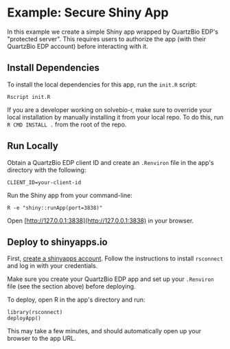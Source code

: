 # Example: Secure Shiny App

In this example we create a simple Shiny app wrapped by QuartzBio EDP's "protected server".
This requires users to authorize the app (with their QuartzBio EDP account) before interacting with it.


## Install Dependencies

To install the local dependencies for this app, run the `init.R` script:


    Rscript init.R


If you are a developer working on solvebio-r, make sure to override your local installation by manually installing it from your local repo. To do this, run `R CMD INSTALL .` from the root of the repo.


## Run Locally

Obtain a QuartzBio EDP client ID and create an `.Renviron` file in the app's directory with the following:

    CLIENT_ID=your-client-id


Run the Shiny app from your command-line:

    R -e "shiny::runApp(port=3838)"

Open [http://127.0.0.1:3838](http://127.0.0.1:3838) in your browser.


## Deploy to shinyapps.io

First, [create a shinyapps account](https://www.shinyapps.io/admin/#/signup). Follow the instructions to install `rsconnect` and log in with your credentials.

Make sure you create your QuartzBio EDP app and set up your `.Renviron` file (see the section above) before deploying.

To deploy, open R in the app's directory and run:

    library(rsconnect)
    deployApp()


This may take a few minutes, and should automatically open up your browser to the app URL.
